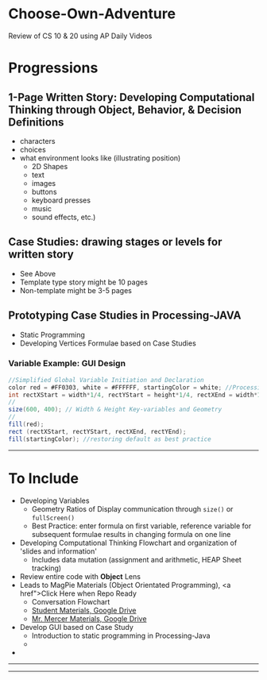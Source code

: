 # Choose-Own-Adventure
Review of CS 10 &amp; 20 using AP Daily Videos

# Progressions

## 1-Page Written Story: Developing Computational Thinking through Object, Behavior, & Decision Definitions
- characters
- choices
- what environment looks like (illustrating position)
  - 2D Shapes
  - text
  - images
  - buttons
  - keyboard presses
  - music
  - sound effects, etc.)

## Case Studies: drawing stages or levels for written story
- See Above
- Template type story might be 10 pages
- Non-template might be 3-5 pages

## Prototyping Case Studies in Processing-JAVA
- Static Programming
- Developing Vertices Formulae based on Case Studies

### Variable Example: GUI Design
```JAVA
//Simplified Global Variable Initiation and Declaration
color red = #FF0303, white = #FFFFFF, startingColor = white; //Processing-JAVA Specific
int rectXStart = width*1/4, rectYStart = height*1/4, rectXEnd = width*1/2, rectYEnd = height*1/2;
//
size(600, 400); // Width & Height Key-variables and Geometry
//
fill(red);
rect (rectXStart, rectYStart, rectXEnd, rectYEnd);
fill(startingColor); //restoring default as best practice
```

---

# To Include

- Developing Variables
  - Geometry Ratios of Display communication through `size()` or `fullScreen()`
  - Best Practice: enter formula on first variable, reference variable for subsequent formulae results in changing formula on one line
- Developing Computational Thinking Flowchart and organization of 'slides and information'
  - Includes data mutation (assignment and arithmetic, HEAP Sheet tracking)
- Review entire code with **Object** Lens
- Leads to MagPie Materials (Object Orientated Programming), <a href">Click Here when Repo Ready</a>
  - Conversation Flowchart
  - <a href="https://drive.google.com/drive/folders/1S4ltml0HmHFz_uAr3YmDzSh2l_dM56eD?usp=sharing">Student Materials, Google Drive</a>
  - <a href="https://drive.google.com/drive/folders/1N3zOfqjTtstTDwWA19hVGr0CMSz7s4Rl">Mr. Mercer Materials, Google Drive</a>
- Develop GUI based on Case Study
  - Introduction to static programming in Processing-Java
  -
-

---


---
